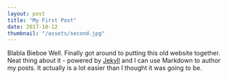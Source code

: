 ```yaml
---
layout: post
title: "My First Post"
date: 2017-10-12
thumbnail: "/assets/second.jpg"
---
```



Blabla Bieboe
Well. Finally got around to putting this old website together. Neat thing about it - powered by [Jekyll](http://jekyllrb.com) and I can use Markdown to author my posts. It actually is a lot easier than I thought it was going to be.
